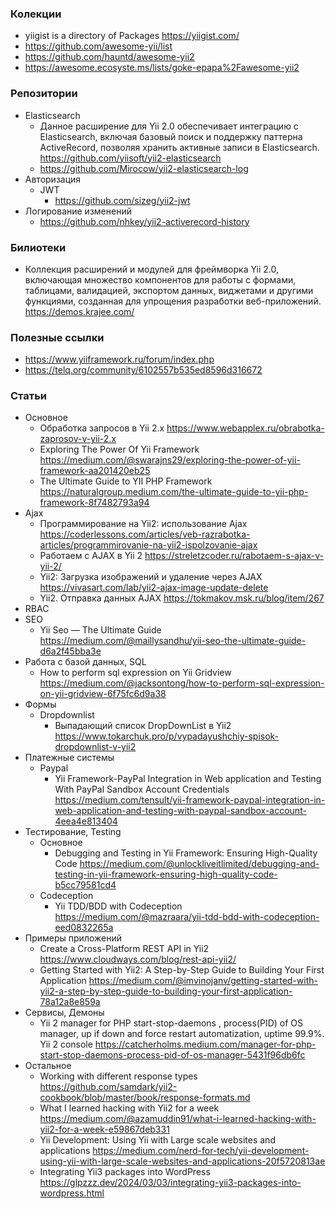 ### Колекции

- yiigist is a directory of Packages https://yiigist.com/
- https://github.com/awesome-yii/list
- https://github.com/hauntd/awesome-yii2
- https://awesome.ecosyste.ms/lists/goke-epapa%2Fawesome-yii2

### Репозитории

- Elasticsearch
  - Данное расширение для Yii 2.0 обеспечивает интеграцию с Elasticsearch, включая базовый поиск и поддержку паттерна ActiveRecord, позволяя хранить активные записи в Elasticsearch. https://github.com/yiisoft/yii2-elasticsearch
  - https://github.com/Mirocow/yii2-elasticsearch-log
- Авторизация
  - JWT
    - https://github.com/sizeg/yii2-jwt
- Логирование изменений
  - https://github.com/nhkey/yii2-activerecord-history

### Билиотеки

- Коллекция расширений и модулей для фреймворка Yii 2.0, включающая множество компонентов для работы с формами, таблицами, валидацией, экспортом данных, виджетами и другими функциями, созданная для упрощения разработки веб-приложений. https://demos.krajee.com/

### Полезные ссылки

- https://www.yiiframework.ru/forum/index.php
- https://telq.org/community/6102557b535ed8596d316672

### Статьи

- Основное
  - Обработка запросов в Yii 2.x https://www.webapplex.ru/obrabotka-zaprosov-v-yii-2.x
  - Exploring The Power Of Yii Framework https://medium.com/@swarajns29/exploring-the-power-of-yii-framework-aa201420eb25
  - The Ultimate Guide to YII PHP Framework https://naturalgroup.medium.com/the-ultimate-guide-to-yii-php-framework-8f7482793a94
- Ajax
  - Программирование на Yii2: использование Ajax https://coderlessons.com/articles/veb-razrabotka-articles/programmirovanie-na-yii2-ispolzovanie-ajax
  - Работаем с AJAX в Yii 2 https://streletzcoder.ru/rabotaem-s-ajax-v-yii-2/
  - Yii2: Загрузка изображений и удаление через AJAX https://vivasart.com/lab/yii2-ajax-image-update-delete
  - Yii2. Отправка данных AJAX https://tokmakov.msk.ru/blog/item/267
- RBAC
- SEO
  - Yii Seo — The Ultimate Guide https://medium.com/@maillysandhu/yii-seo-the-ultimate-guide-d6a2f45bba3e
- Работа с базой данных, SQL
  - How to perform sql expression on Yii Gridview https://medium.com/@jacksontong/how-to-perform-sql-expression-on-yii-gridview-6f75fc6d9a38
- Формы
  - Dropdownlist
    - Выпадающий список DropDownList в Yii2 https://www.tokarchuk.pro/p/vypadayushchiy-spisok-dropdownlist-v-yii2
- Платежные системы
  - Paypal
    - Yii Framework-PayPal Integration in Web application and Testing With PayPal Sandbox Account Credentials https://medium.com/tensult/yii-framework-paypal-integration-in-web-application-and-testing-with-paypal-sandbox-account-4eea4e813404
- Тестирование, Testing
  - Основное
    - Debugging and Testing in Yii Framework: Ensuring High-Quality Code https://medium.com/@unlockliveitlimited/debugging-and-testing-in-yii-framework-ensuring-high-quality-code-b5cc79581cd4
  - Codeception
    - Yii TDD/BDD with Codeception https://medium.com/@mazraara/yii-tdd-bdd-with-codeception-eed0832265a
- Примеры приложений
  - Create a Cross-Platform REST API in Yii2 https://www.cloudways.com/blog/rest-api-yii2/
  - Getting Started with Yii2: A Step-by-Step Guide to Building Your First Application https://medium.com/@imvinojanv/getting-started-with-yii2-a-step-by-step-guide-to-building-your-first-application-78a12a8e859a
- Сервисы, Демоны
  - Yii 2 manager for PHP start-stop-daemons , process(PID) of OS manager, up if down and force restart automatization, uptime 99.9%. Yii 2 console https://catcherholms.medium.com/manager-for-php-start-stop-daemons-process-pid-of-os-manager-5431f96db6fc
- Остальное
  - Working with different response types https://github.com/samdark/yii2-cookbook/blob/master/book/response-formats.md
  - What I learned hacking with Yii2 for a week https://medium.com/@azamuddin91/what-i-learned-hacking-with-yii2-for-a-week-e59867deb331
  - Yii Development: Using Yii with Large scale websites and applications https://medium.com/nerd-for-tech/yii-development-using-yii-with-large-scale-websites-and-applications-20f5720813ae
  - Integrating Yii3 packages into WordPress https://glpzzz.dev/2024/03/03/integrating-yii3-packages-into-wordpress.html
